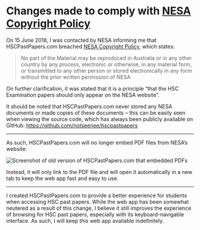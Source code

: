 # Changes made to comply with [NESA Copyright Policy][]
On 15 June 2018, I was contacted by NESA informing me that HSCPastPapers.com
breached [NESA Copyright Policy][], which states:
> No part of the Material may be reproduced in Australia or in any other country
> by any process, electronic or otherwise, in any material form, or transmitted
> to any other person or stored electronically in any form without the prior
> written permission of NESA

On further clarification, it was stated that it is a principle “that the HSC
Examination papers should only appear on the NESA website”.

It should be noted that HSCPastPapers.com never stored any NESA documents or
made copies of these documents – this can be easily seen when viewing the source
code, which has always been publicly available on GitHub:
https://github.com/notseenee/hscpastpapers

* * *

As such, HSCPastPapers.com will no longer embed PDF files from NESA’s website:

![Screenshot of old version of HSCPastPapers.com that embedded PDFs][1.9]

Instead, it will only link to the PDF file and will open it automatically in a
new tab to keep the web app fast and easy to use.

* * *

I created HSCPastPapers.com to provide a better experience for students when
accessing HSC past papers. While the web app has been somewhat neutered as a
result of this change, I believe it still improves the experience of browsing
for HSC past papers, especially with its keyboard-navigable interface. As such,
I will keep this web app available indefinitely.

[NESA Copyright Policy]: http://educationstandards.nsw.edu.au/wps/portal/nesa/mini-footer/copyright
[1.9]: https://raw.githubusercontent.com/notseenee/hscpastpapers/master/img/history/1.9.png